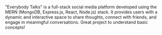 "Everybody Talks" is a full-stack social media platform developed using the MERN (MongoDB, Express.js, React, Node.js) stack. It provides users with a dynamic and interactive space to share thoughts, connect with friends, and engage in meaningful conversations.
Great project to understand basic concepts!
